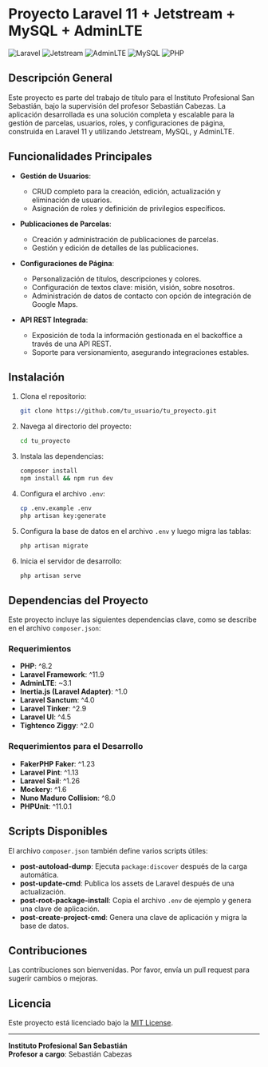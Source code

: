 # Proyecto Laravel 11 + Jetstream + MySQL + AdminLTE

![Laravel](https://img.shields.io/badge/Laravel-11.x-red.svg)
![Jetstream](https://img.shields.io/badge/Jetstream-2.x-blue.svg)
![AdminLTE](https://img.shields.io/badge/AdminLTE-3.x-green.svg)
![MySQL](https://img.shields.io/badge/MySQL-8.x-orange.svg)
![PHP](https://img.shields.io/badge/PHP-8.2-purple.svg)

## Descripción General

Este proyecto es parte del trabajo de título para el Instituto Profesional San Sebastián, bajo la supervisión del profesor Sebastián Cabezas. La aplicación desarrollada es una solución completa y escalable para la gestión de parcelas, usuarios, roles, y configuraciones de página, construida en Laravel 11 y utilizando Jetstream, MySQL, y AdminLTE.

## Funcionalidades Principales

- **Gestión de Usuarios**:
  - CRUD completo para la creación, edición, actualización y eliminación de usuarios.
  - Asignación de roles y definición de privilegios específicos.

- **Publicaciones de Parcelas**:
  - Creación y administración de publicaciones de parcelas.
  - Gestión y edición de detalles de las publicaciones.

- **Configuraciones de Página**:
  - Personalización de títulos, descripciones y colores.
  - Configuración de textos clave: misión, visión, sobre nosotros.
  - Administración de datos de contacto con opción de integración de Google Maps.

- **API REST Integrada**:
  - Exposición de toda la información gestionada en el backoffice a través de una API REST.
  - Soporte para versionamiento, asegurando integraciones estables.

## Instalación

1. Clona el repositorio:
    ```bash
    git clone https://github.com/tu_usuario/tu_proyecto.git
    ```
2. Navega al directorio del proyecto:
    ```bash
    cd tu_proyecto
    ```
3. Instala las dependencias:
    ```bash
    composer install
    npm install && npm run dev
    ```
4. Configura el archivo `.env`:
    ```bash
    cp .env.example .env
    php artisan key:generate
    ```
5. Configura la base de datos en el archivo `.env` y luego migra las tablas:
    ```bash
    php artisan migrate
    ```
6. Inicia el servidor de desarrollo:
    ```bash
    php artisan serve
    ```

## Dependencias del Proyecto

Este proyecto incluye las siguientes dependencias clave, como se describe en el archivo `composer.json`:

### Requerimientos

- **PHP**: ^8.2
- **Laravel Framework**: ^11.9
- **AdminLTE**: ~3.1
- **Inertia.js (Laravel Adapter)**: ^1.0
- **Laravel Sanctum**: ^4.0
- **Laravel Tinker**: ^2.9
- **Laravel UI**: ^4.5
- **Tightenco Ziggy**: ^2.0

### Requerimientos para el Desarrollo

- **FakerPHP Faker**: ^1.23
- **Laravel Pint**: ^1.13
- **Laravel Sail**: ^1.26
- **Mockery**: ^1.6
- **Nuno Maduro Collision**: ^8.0
- **PHPUnit**: ^11.0.1

## Scripts Disponibles

El archivo `composer.json` también define varios scripts útiles:

- **post-autoload-dump**: Ejecuta `package:discover` después de la carga automática.
- **post-update-cmd**: Publica los assets de Laravel después de una actualización.
- **post-root-package-install**: Copia el archivo `.env` de ejemplo y genera una clave de aplicación.
- **post-create-project-cmd**: Genera una clave de aplicación y migra la base de datos.

## Contribuciones

Las contribuciones son bienvenidas. Por favor, envía un pull request para sugerir cambios o mejoras.

## Licencia

Este proyecto está licenciado bajo la [MIT License](LICENSE).

---

**Instituto Profesional San Sebastián**  
**Profesor a cargo**: Sebastián Cabezas
